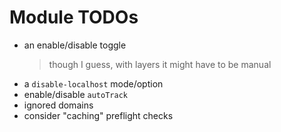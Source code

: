 # Module TODOs

- an enable/disable toggle
  > though I guess, with layers it might have to be manual
- a `disable-localhost` mode/option
- enable/disable `autoTrack`
- ignored domains
- consider "caching" preflight checks
